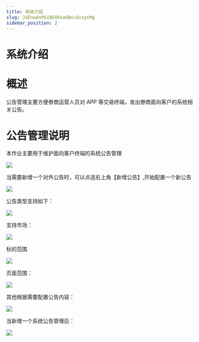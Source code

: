 ```yaml
---
title: 系统介绍
slug: J4EnwAnP6iNEOkka6Bvc8zzynMg
sidebar_position: 2
---
```



# 系统介绍

# 概述

公告管理主要方便劵商运营人员对 APP 等交易终端，发出劵商面向客户的系统相关公告。

# 公告管理说明

本作业主要用于维护面向客户终端的系统公告管理

<img src="/assets/TG3mbm22HoqhT8xVIEOc0Oncn8C.png" src-width="3212" src-height="1612" align="center"/>

当需要新增一个对外公告时，可以点选右上角【新增公告】,开始配置一个新公告

<img src="/assets/XX6dbO7nho8QrVxYLkZckxQWnje.png" src-width="2134" src-height="1518" align="center"/>

公告类型支持如下：                                                                          

<img src="/assets/WIngb4ijJo553xxmlnUcvwoknCd.png" src-width="943" src-height="492" align="center"/>

支持市场：

<img src="/assets/BfRQbKx98oIBfqxL47ocpiKxnie.png" src-width="1118" src-height="676" align="center"/>

标的范围

<img src="/assets/JuAnbIrgLo0naGx6rnScgLbwnK7.png" src-width="1122" src-height="684" align="center"/>

页面范围：

<img src="/assets/SOthbKiDnoCMcKxTJwYc5CURnVh.png" src-width="933" src-height="553" align="center"/>

其他根据需要配置公告内容：

<img src="/assets/By8PbASm1oiy8oxw44ecP67xnUg.png" src-width="963" src-height="1380" align="center"/>

当新增一个系统公告管理后：

<img src="/assets/YqX3bCObioOKxUxIeq2cSuEYnfg.png" src-width="3224" src-height="1506" align="center"/>

